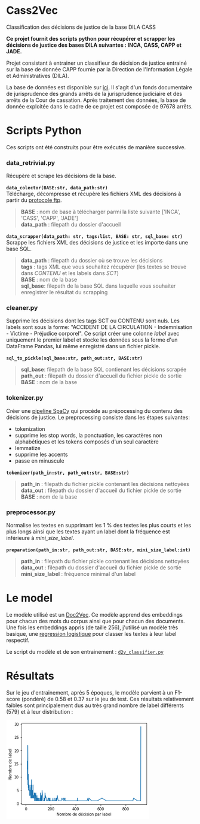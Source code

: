# Cass2Vec
Classification des décisions de justice de la base DILA CASS

**Ce projet fournit des scripts python pour récupérer et scrapper les décisions de justice des bases DILA suivantes : INCA, CASS, CAPP et JADE.**

Projet consistant à entrainer un classifieur de décision de justice entrainé sur la base de donnée CAPP fournie par la Direction de l'Information Légale et Administratives (DILA).

La base de données est disponible sur [ici](https://www.data.gouv.fr/fr/datasets/CASS/#_). Il s'agit d'un fonds documentaire de jurisprudence des grands arrêts de la jurisprudence judiciaire et des arrêts de la Cour de cassation. Après traitement des données, la base de donnée exploitée dans le cadre de ce projet est composée de 97678 arrêts.

# Scripts Python

Ces scripts ont été construits pour être exécutés de manière successive.

### **data_retrivial.py**<br>
Récupère et scrape les décisions de la base.

**`data_colector(BASE:str, data_path:str)`**<br>
Télécharge, décompresse et récupère les fichiers XML des décisions à partir du [protocole ftp](ftp://echanges.dila.gouv.fr/CASS/).

>**BASE** : nom de base à télécharger parmi la liste suivante ['INCA', 'CASS', 'CAPP', 'JADE']<br>
>**data_path** : filepath du dossier d'accueil<br>

**`data_scrapper(data_path: str, tags:list, BASE: str, sql_base: str)`**<br>
Scrappe les fichiers XML des décisions de justice et les importe dans une base SQL.

>**data_path** : filepath du dossier où se trouve les décisions<br>
>**tags** : tags XML que vous souhaitez récupérer (les textes se trouve dans *CONTENU* et les labels dans *SCT*)<br>
>**BASE** : nom de la base<br>
>**sql_base**: filepath de la base SQL dans laquelle vous souhaiter enregistrer le résultat du scrapping<br>

### **cleaner.py**

Supprime les décisions dont les tags SCT ou CONTENU sont nuls. Les labels sont sous la forme: "ACCIDENT DE LA CIRCULATION - Indemnisation -  Victime -  Préjudice corporel". Ce script créer une colonne *label* avec uniquement le premier label et stocke les données sous la forme d'un DataFrame Pandas, lui même enregistré dans un fichier pickle.

**`sql_to_pickle(sql_base:str, path_out:str, BASE:str)`**<br>
>**sql_base**: filepath de la base SQL contienant les décisions scrapée<br>
>**path_out** : filepath du dossier d'accueil du fichier pickle de sortie<br>
>**BASE** : nom de la base<br>

### **tokenizer.py**

Créer une [pipeline SpaCy](https://spacy.io/usage/processing-pipelines) qui procède au prépocessing du contenu des décisions de justice. Le preprocessing consiste dans les étapes suivantes:<br>
- tokenization
- supprime les stop words, la ponctuation, les caractères non alphabétiques et les tokens composés d'un seul caractère
- lemmatize
- supprime les accents
- passe en minuscule

**`tokenizer(path_in:str, path_out:str, BASE:str)`**<br>
>**path_in** : filepath du fichier pickle contenant les décisions nettoyées<br>
>**data_out** : filepath du dossier d'accueil du fichier pickle de sortie<br>
>**BASE** : nom de la base<br>

### **preprocessor.py**<br>
Normalise les textes en supprimant les 1 % des textes les plus courts et les plus longs ainsi que les textes ayant un label dont la fréquence est inférieure à *mini_size_label*.

**`preparation(path_in:str, path_out:str, BASE:str, mini_size_label:int)`**<br>
>**path_in** : filepath du fichier pickle contenant les décisions nettoyées<br>
>**data_out** : filepath du dossier d'accueil du fichier pickle de sortie<br>
>**mini_size_label** : fréquence minimal d'un label<br>

# Le model

Le modèle utilisé est un [Doc2Vec](https://radimrehurek.com/gensim/models/doc2vec.html). Ce modèle apprend des embeddings pour chacun des mots du corpus ainsi que pour chacun des documents. Une fois les embeddings appris (de taille 256), j'utilisé un modèle très basique, une [regression logistique](https://scikit-learn.org/stable/modules/generated/sklearn.linear_model.LogisticRegression.html?highlight=logistic%20regression#sklearn.linear_model.LogisticRegression) pour classer les textes à leur label respectif.

Le script du modèle et de son entrainement : [`d2v_classifier.py`](https://github.com/leoguillaume/CASS_Doc2Vec/blob/master/src/d2v_classifier.py)

# Résultats

Sur le jeu d'entrainement, après 5 époques, le modèle parvient à un F1-score (pondéré) de 0.58 et 0.37 sur le jeu de test. Ces résultats relativement faibles sont principalement dus au très grand nombre de label différents (579) et à leur distribution :<br>

![](https://github.com/leoguillaume/CASS_Doc2Vec/blob/master/charts/label_distribution.png)
